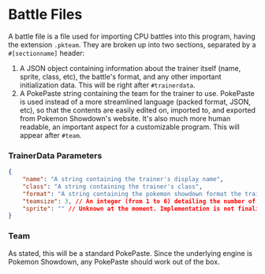 # Battle Files

A battle file is a file used for importing CPU battles into this program, having the extension `.pkteam`. They are broken up into two sections, separated by a `#[sectionname]` header:
1. A JSON object containing information about the trainer itself (name, sprite, class, etc), the battle's format, and any other important initialization data. This will be right after `#trainerdata`.
2. A PokePaste string containing the team for the trainer to use. PokePaste is used instead of a more streamlined language (packed format, JSON, etc), so that the contents are easily edited on, imported to, and exported from Pokemon Showdown's website. It's also much more human readable, an important aspect for a customizable program. This will appear after `#team`.

### TrainerData Parameters

```json
{
    "name": "A string containing the trainer's display name",
    "class": "A string containing the trainer's class",
    "format": "A string containing the pokemon showdown format the trainer will use in the fight",
    "teamsize": 3, // An integer (from 1 to 6) detailing the number of pokemon the trainer will use
    "sprite": "" // Unknown at the moment. Implementation is not finalized for spritework yet.
}
```

### Team

As stated, this will be a standard PokePaste. Since the underlying engine is Pokemon Showdown, any PokePaste should work out of the box.